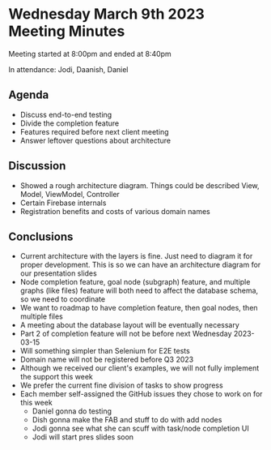 # Wednesday March 9th 2023 Meeting Minutes
Meeting started at 8:00pm and ended at 8:40pm

In attendance: Jodi, Daanish, Daniel

## Agenda
- Discuss end-to-end testing
- Divide the completion feature
- Features required before next client meeting
- Answer leftover questions about architecture

## Discussion
- Showed a rough architecture diagram. Things could be described View, Model, ViewModel, Controller
- Certain Firebase internals
- Registration benefits and costs of various domain names

## Conclusions
- Current architecture with the layers is fine. Just need to diagram it for proper development. This is so we can have an architecture diagram for our presentation slides
- Node completion feature, goal node (subgraph) feature, and multiple graphs (like files) feature will both need to affect the database schema, so we need to coordinate
- We want to roadmap to have completion feature, then goal nodes, then multiple files
- A meeting about the database layout will be eventually necessary
- Part 2 of completion feature will not be before next Wednesday 2023-03-15
- Will something simpler than Selenium for E2E tests
- Domain name will not be registered before Q3 2023
- Although we received our client's examples, we will not fully implement the support this week
- We prefer the current fine division of tasks to show progress
- Each member self-assigned the GitHub issues they chose to work on for this week
    - Daniel gonna do testing
    - Dish gonna make the FAB and stuff to do with add nodes
    - Jodi gonna see what she can scuff with task/node completion UI
    - Jodi will start pres slides soon
